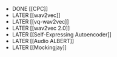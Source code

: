 - DONE [[CPC]]
- LATER [[wav2vec]]
- LATER [[vq-wav2vec]]
- LATER [[wav2vec 2.0]]
- LATER [[Self-Expressing Autoencoder]]
- LATER [[Audio ALBERT]]
- LATER [[Mockingjay]]
